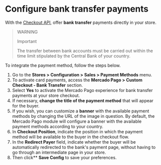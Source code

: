 # Configure bank transfer payments

With the [Checkout API](/developers/en/guides/checkout-api/landing), offer **bank transfer** payments directly in your store.

> WARNING
>
> Important
>
> The transfer between bank accounts must be carried out within the time limit stipulated by the Central Bank of your country.

To integrate the payment method, follow the steps below.

1. Go to the **Stores > Configuration > Sales > Payment Methods** menu.
2. To activate card payments, access the **Mercado Pago > Custom Checkout - Bank Transfer** section.
3. Select **Yes** to activate the Mercado Pago experience for bank transfer payments at your store checkout.
4. If necessary, **change the title of the payment method** that will appear for the buyer.
5. If you wish, you can customize a **banner** with the available payment methods by changing the URL of the image in question. By default, the Mercado Pago module will configure a banner with the available payment methods according to your country.
6. In **Checkout Position**, indicate the position in which the payment method will be available to the buyer in the checkout flow.
7. In the **Redirect Payer** field, indicate whether the buyer will be automatically redirected to the bank's payment page, without having to go through an intermediate page in your store.
8. Then click** **Save Config** to save your preferences.
